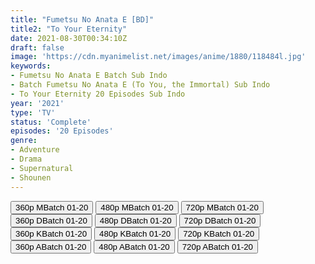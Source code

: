 ```yaml
---
title: "Fumetsu No Anata E [BD]"
title2: "To Your Eternity"
date: 2021-08-30T00:34:10Z
draft: false
image: 'https://cdn.myanimelist.net/images/anime/1880/118484l.jpg'
keywords:
- Fumetsu No Anata E Batch Sub Indo
- Batch Fumetsu No Anata E (To You, the Immortal) Sub Indo
- To Your Eternity 20 Episodes Sub Indo
year: '2021'
type: 'TV'
status: 'Complete'
episodes: '20 Episodes'
genre:
- Adventure
- Drama
- Supernatural
- Shounen
---
```


<div class="d-g gg-5 gtc-r ai-c">
<button onclick="window.open('?bmed=pjxnmmvj66txwnu','_blank')">360p MBatch 01-20</button>
<button onclick="window.open('?bmed=6gvokwoc63ifat1','_blank')">480p MBatch 01-20</button>
<button onclick="window.open('?bmed=1f55n7q6kskrn15','_blank')">720p MBatch 01-20</button>
<button onclick="window.open('?bdro=bsgjek5w58skxnc','_blank')">360p DBatch 01-20</button>
<button onclick="window.open('?bdro=tbxlsfvcuyq719o','_blank')">480p DBatch 01-20</button>
<button onclick="window.open('?bdro=t6bmxt1dc3wetrq','_blank')">720p DBatch 01-20</button>
<button onclick="window.open('?bkus=0:/Anm/F/Fumetsu.no.Anata.e/FnA_360p','_blank')">360p KBatch 01-20</button>
<button onclick="window.open('?bkus=0:/Anm/F/Fumetsu.no.Anata.e/FnA_480p','_blank')">480p KBatch 01-20</button>
<button onclick="window.open('?bkus=0:/Anm/F/Fumetsu.no.Anata.e/FnA_720p','_blank')">720p KBatch 01-20</button>
<button onclick="window.open('?barc=vBAamDmSCk_20220919/Batch/1-20/Kuramanime-FMSATE_BD-1_20-Mp4360','_blank')">360p ABatch 01-20</button>
<button onclick="window.open('?barc=vBAamDmSCk_20220919/Batch/1-20/Kuramanime-FMSATE_BD-1_20-Mp4480','_blank')">480p ABatch 01-20</button>
<button onclick="window.open('?barc=vBAamDmSCk_20220919/Batch/1-20/Kuramanime-FMSATE_BD-1_20-Mp4720','_blank')">720p ABatch 01-20</button>
</div>